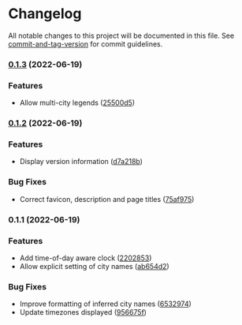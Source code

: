# Changelog

All notable changes to this project will be documented in this file. See [commit-and-tag-version](https://github.com/absolute-version/commit-and-tag-version) for commit guidelines.

### [0.1.3](https://github.com/TimothyJones/can-i-call-clock/compare/v0.1.2...v0.1.3) (2022-06-19)


### Features

* Allow multi-city legends ([25500d5](https://github.com/TimothyJones/can-i-call-clock/commit/25500d54ec9319bec177b8b2b2af8dbfc358238b))

### [0.1.2](https://github.com/TimothyJones/can-i-call-clock/compare/v0.1.1...v0.1.2) (2022-06-19)


### Features

* Display version information ([d7a218b](https://github.com/TimothyJones/can-i-call-clock/commit/d7a218b6a7cf2901097fba29061ab0aa7568a8d9))


### Bug Fixes

* Correct favicon, description and page titles ([75af975](https://github.com/TimothyJones/can-i-call-clock/commit/75af975aaa70a9feb4396141774dcabed9227c5c))

### 0.1.1 (2022-06-19)


### Features

* Add time-of-day aware clock ([2202853](https://github.com/TimothyJones/can-i-call-clock/commit/22028531b850dccbdf4b954caddaf463ffed2e4f))
* Allow explicit setting of city names ([ab654d2](https://github.com/TimothyJones/can-i-call-clock/commit/ab654d2547282276a6ffd79b7eea46e7d45e0614))


### Bug Fixes

* Improve formatting of inferred city names ([6532974](https://github.com/TimothyJones/can-i-call-clock/commit/65329745fb0efa3eb59729cba61dbff80212fc36))
* Update timezones displayed ([956675f](https://github.com/TimothyJones/can-i-call-clock/commit/956675f6112311b2e141170cfc35602af6452eb1))
